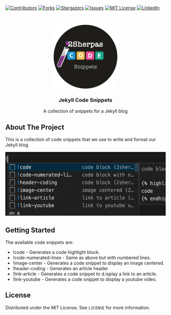 [![Contributors][contributors-shield]][contributors-url]
[![Forks][forks-shield]][forks-url]
[![Stargazers][stars-shield]][stars-url]
[![Issues][issues-shield]][issues-url]
[![MIT License][license-shield]][license-url]
[![LinkedIn][linkedin-shield]][linkedin-url]


<!-- PROJECT LOGO -->
<br />
<p align="center">
  <a href="https://github.com/othneildrew/Best-README-Template">
    <img src="images/icon_big.png" alt="Logo" width="200" height="200">
  </a>

  <h3 align="center">Jekyll Code Snippets</h3>

  <p align="center">
    A collection of snippets for a Jekyll blog
  </p>
</p>

## About The Project

This is a collection of code snippets that we use to write and format our Jekyll blog.

<p align="center">
    <img src="images/vscode-snippet-3.gif" alt="Logo" height="200"> 
</p>


<!-- GETTING STARTED -->
## Getting Started

The available code snippets are:

- !code - Generates a code highlight block.
- !code-numerated-lines - Same as above but with numbered lines.
- !image-center - Generates a code snippet to display an image centered.
- !header-coding - Generates an article header 
- !link-article - Generates a code snippet to d.isplay a link to an article.
- !link-youtube - Generates a code snippet to display a youtube video.

<!-- LICENSE -->
## License

Distributed under the MIT License. See `LICENSE` for more information.





<!-- MARKDOWN LINKS & IMAGES -->
<!-- https://www.markdownguide.org/basic-syntax/#reference-style-links -->
[contributors-shield]: https://img.shields.io/github/contributors/othneildrew/Best-README-Template.svg?style=flat-square
[contributors-url]: https://github.com/othneildrew/Best-README-Template/graphs/contributors
[forks-shield]: https://img.shields.io/github/forks/othneildrew/Best-README-Template.svg?style=flat-square
[forks-url]: https://github.com/othneildrew/Best-README-Template/network/members
[stars-shield]: https://img.shields.io/github/stars/othneildrew/Best-README-Template.svg?style=flat-square
[stars-url]: https://github.com/othneildrew/Best-README-Template/stargazers
[issues-shield]: https://img.shields.io/github/issues/othneildrew/Best-README-Template.svg?style=flat-square
[issues-url]: https://github.com/othneildrew/Best-README-Template/issues
[license-shield]: https://img.shields.io/github/license/othneildrew/Best-README-Template.svg?style=flat-square
[license-url]: https://github.com/othneildrew/Best-README-Template/blob/master/LICENSE.txt
[linkedin-shield]: https://img.shields.io/badge/-LinkedIn-black.svg?style=flat-square&logo=linkedin&colorB=555
[linkedin-url]: https://linkedin.com/in/othneildrew
[product-screenshot]: images/screenshot.png